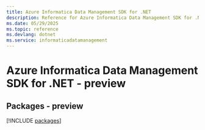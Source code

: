 ```yaml
---
title: Azure Informatica Data Management SDK for .NET
description: Reference for Azure Informatica Data Management SDK for .NET
ms.date: 05/29/2025
ms.topic: reference
ms.devlang: dotnet
ms.service: informaticadatamanagement
---
```

# Azure Informatica Data Management SDK for .NET - preview
## Packages - preview
[!INCLUDE [packages](informatica-data-management-index.md)]